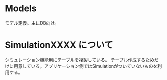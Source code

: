 # Models

モデル定義。主にDB向け。

# SimulationXXXX について

シミュレーション機能用にテーブルを複製している。
テーブル作成するためだけに用意している。アプリケーション側ではSimulationがついていないものを利用する。
